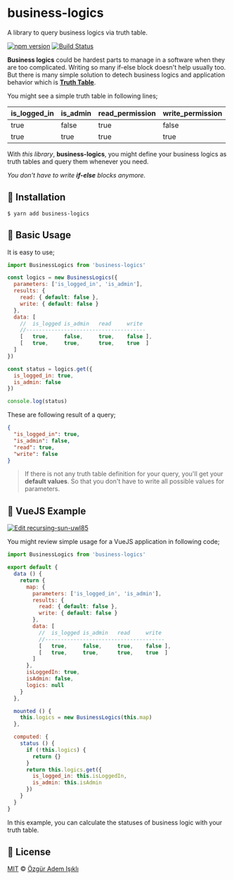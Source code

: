 # business-logics

A library to query business logics via truth table.

[![npm version](https://badge.fury.io/js/business-logics.svg)](https://badge.fury.io/js/business-logics)
[![Build Status](https://travis-ci.org/ozziest/business-logics.svg?branch=master)](https://travis-ci.org/ozziest/business-logics)

**Business logics** could be hardest parts to manage in a software when they are too complicated. Writing so many if-else block doesn't help usually too. But there is many simple solution to detech business logics and application behavior which is [**Truth Table**](https://en.wikipedia.org/wiki/Truth_table).

You might see a simple truth table in following lines;

| is_logged_in  |  is_admin   | read_permission   | write_permission  |
|---------------|-------------|-------------------|-------------------|
| true          | false       | true              | false             |
| true          | true        | true              | true              |

With *this library*, **business-logics**, you might define your business logics as truth tables and query them whenever you need.

*You don't have to write **if-else** blocks anymore.*

## 🔧 Installation

```
$ yarn add business-logics
```

## 📖 Basic Usage

It is easy to use;

```js
import BusinessLogics from 'business-logics'

const logics = new BusinessLogics({
  parameters: ['is_logged_in', 'is_admin'],
  results: {
    read: { default: false },
    write: { default: false }
  },
  data: [
    //  is_logged is_admin   read     write
    //--------------------------------------
    [   true,     false,     true,    false ],
    [   true,     true,      true,    true  ]
  ]
})

const status = logics.get({
  is_logged_in: true,
  is_admin: false
})

console.log(status)
```

These are following result of a query;

```json
{
  "is_logged_in": true,
  "is_admin": false,
  "read": true,
  "write": false
}
```

> If there is not any truth table definition for your query, you'll get your **default values**. So that you don't have to write all possible values for parameters.

## 🚀 VueJS Example

[![Edit recursing-sun-uwl85](https://codesandbox.io/static/img/play-codesandbox.svg)](https://codesandbox.io/s/recursing-sun-uwl85?fontsize=14&hidenavigation=1&theme=dark)

You might review simple usage for a VueJS application in following code;

```js
import BusinessLogics from 'business-logics'

export default {
  data () {
    return {
      map: {
        parameters: ['is_logged_in', 'is_admin'],
        results: {
          read: { default: false },
          write: { default: false }
        },
        data: [
          //  is_logged is_admin   read     write
          //--------------------------------------
          [   true,     false,     true,    false ],
          [   true,     true,      true,    true  ]
        ]
      },
      isLoggedIn: true,
      isAdmin: false,
      logics: null
    }
  },

  mounted () {
    this.logics = new BusinessLogics(this.map)
  },

  computed: {
    status () {
      if (!this.logics) {
        return {}
      }
      return this.logics.get({
        is_logged_in: this.isLoggedIn,
        is_admin: this.isAdmin
      })
    }
  }
}
```

In this example, you can calculate the statuses of business logic with your truth table.

## 🔑 License

[MIT](LICENSE) © [Özgür Adem Işıklı](https://github.com/ozziest)